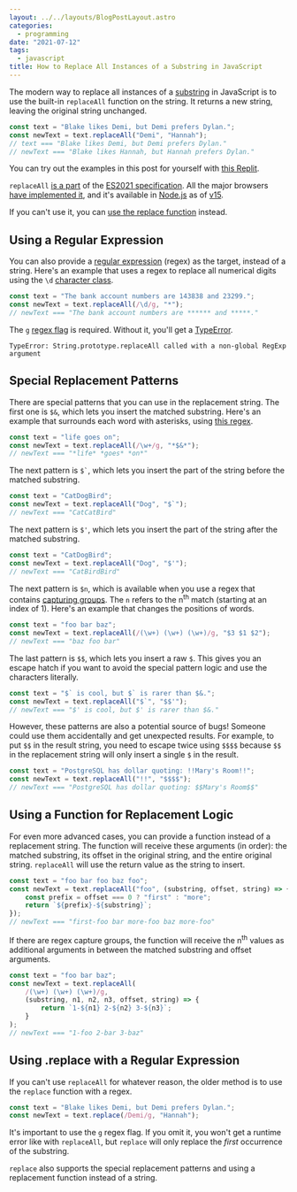 ```yaml
---
layout: ../../layouts/BlogPostLayout.astro
categories:
  - programming
date: "2021-07-12"
tags:
  - javascript
title: How to Replace All Instances of a Substring in JavaScript
---
```


The modern way to replace all instances of a
[substring](https://en.wikipedia.org/wiki/Substring) in JavaScript is to use the
built-in `replaceAll` function on the string. It returns a new string, leaving
the original string unchanged.

```javascript
const text = "Blake likes Demi, but Demi prefers Dylan.";
const newText = text.replaceAll("Demi", "Hannah");
// text === "Blake likes Demi, but Demi prefers Dylan."
// newText === "Blake likes Hannah, but Hannah prefers Dylan."
```

You can try out the examples in this post for yourself with [this
Replit](https://replit.com/@dyguo/replace-all-substrings-in-javascript).

`replaceAll` [is a part](https://github.com/tc39/proposal-string-replaceall) of
the [ES2021 specification](https://en.wikipedia.org/wiki/ECMAScript#ES2021). All
the major browsers [have implemented
it](https://caniuse.com/mdn-javascript_builtins_string_replaceall), and it's
available in [Node.js](https://nodejs.org/) as of
[v15](https://nodejs.medium.com/node-js-v15-0-0-is-here-deb00750f278).

If you can't use it, you can [use the replace
function](#using-replace-with-a-regular-expression) instead.

## Using a Regular Expression

You can also provide a [regular
expression](https://en.wikipedia.org/wiki/Regular_expression) (regex) as the
target, instead of a string. Here's an example that uses a regex to replace all
numerical digits using the `\d` [character
class](https://developer.mozilla.org/en-US/docs/Web/JavaScript/Guide/Regular_Expressions/Character_Classes).

```javascript
const text = "The bank account numbers are 143838 and 23299.";
const newText = text.replaceAll(/\d/g, "*");
// newText === "The bank account numbers are ****** and *****."
```

The `g` [regex
flag](https://developer.mozilla.org/en-US/docs/Web/JavaScript/Guide/Regular_Expressions#advanced_searching_with_flags)
is required. Without it, you'll get a
[TypeError](https://developer.mozilla.org/en-US/docs/Web/JavaScript/Reference/Global_Objects/TypeError).

```
TypeError: String.prototype.replaceAll called with a non-global RegExp argument
```

## Special Replacement Patterns

There are special patterns that you can use in the replacement string. The first
one is `$&`, which lets you insert the matched substring. Here's an example that
surrounds each word with asterisks, using [this
regex](https://regex101.com/r/DUInpP/1).

```javascript
const text = "life goes on";
const newText = text.replaceAll(/\w+/g, "*$&*");
// newText === "*life* *goes* *on*"
```

The next pattern is `` $` ``, which lets you insert the part of the string
before the matched substring.

```javascript
const text = "CatDogBird";
const newText = text.replaceAll("Dog", "$`");
// newText === "CatCatBird"
```

The next pattern is `$'`, which lets you insert the part of the string after the
matched substring.

```javascript
const text = "CatDogBird";
const newText = text.replaceAll("Dog", "$'");
// newText === "CatBirdBird"
```

The next pattern is `$n`, which is available when you use a regex that contains
[capturing groups](https://javascript.info/regexp-groups). The `n` refers to the
n<sup>th</sup> match (starting at an index of 1). Here's an example that changes
the positions of words.

```javascript
const text = "foo bar baz";
const newText = text.replaceAll(/(\w+) (\w+) (\w+)/g, "$3 $1 $2");
// newText === "baz foo bar"
```

The last pattern is `$$`, which lets you insert a raw `$`. This gives you an
escape hatch if you want to avoid the special pattern logic and use the
characters literally.

```javascript
const text = "$` is cool, but $` is rarer than $&.";
const newText = text.replaceAll("$`", "$$'");
// newText === "$' is cool, but $' is rarer than $&."
```

However, these patterns are also a potential source of bugs! Someone could use
them accidentally and get unexpected results.  For example, to put `$$` in the
result string, you need to escape twice using `$$$$` because `$$` in the
replacement string will only insert a single `$` in the result.

```javascript
const text = "PostgreSQL has dollar quoting: !!Mary's Room!!";
const newText = text.replaceAll("!!", "$$$$");
// newText === "PostgreSQL has dollar quoting: $$Mary's Room$$"
```

## Using a Function for Replacement Logic

For even more advanced cases, you can provide a function instead of a
replacement string.  The function will receive these arguments (in order): the
matched substring, its offset in the original string, and the entire original
string.  `replaceAll` will use the return value as the string to insert.

```javascript
const text = "foo bar foo baz foo";
const newText = text.replaceAll("foo", (substring, offset, string) => {
    const prefix = offset === 0 ? "first" : "more";
    return `${prefix}-${substring}`;
});
// newText === "first-foo bar more-foo baz more-foo"
```

If there are regex capture groups, the function will receive the n<sup>th</sup>
values as additional arguments in between the matched substring and offset
arguments.

```javascript
const text = "foo bar baz";
const newText = text.replaceAll(
    /(\w+) (\w+) (\w+)/g,
    (substring, n1, n2, n3, offset, string) => {
        return `1-${n1} 2-${n2} 3-${n3}`;
    }
);
// newText === "1-foo 2-bar 3-baz"
```

## Using .replace with a Regular Expression

If you can't use `replaceAll` for whatever reason, the older method is to use
the `replace` function with a regex.

```javascript
const text = "Blake likes Demi, but Demi prefers Dylan.";
const newText = text.replace(/Demi/g, "Hannah");
```

It's important to use the `g` regex flag. If you omit it, you won't get a
runtime error like with `replaceAll`, but `replace` will only replace the
*first* occurrence of the substring.

`replace` also supports the special replacement patterns and using a replacement
function instead of a string.
